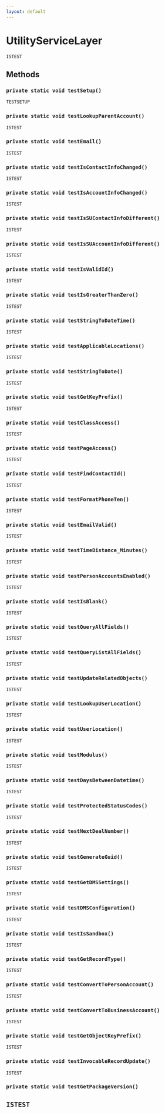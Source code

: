 ```yaml
---
layout: default
---
```

# UtilityServiceLayer

`ISTEST`
## Methods
### `private static void testSetup()`

`TESTSETUP`
### `private static void testLookupParentAccount()`

`ISTEST`
### `private static void testEmail()`

`ISTEST`
### `private static void testIsContactInfoChanged()`

`ISTEST`
### `private static void testIsAccountInfoChanged()`

`ISTEST`
### `private static void testIsSUContactInfoDifferent()`

`ISTEST`
### `private static void testIsSUAccountInfoDifferent()`

`ISTEST`
### `private static void testIsValidId()`

`ISTEST`
### `private static void testIsGreaterThanZero()`

`ISTEST`
### `private static void testStringToDateTime()`

`ISTEST`
### `private static void testApplicableLocations()`

`ISTEST`
### `private static void testStringToDate()`

`ISTEST`
### `private static void testGetKeyPrefix()`

`ISTEST`
### `private static void testClassAccess()`

`ISTEST`
### `private static void testPageAccess()`

`ISTEST`
### `private static void testFindContactId()`

`ISTEST`
### `private static void testFormatPhoneTen()`

`ISTEST`
### `private static void testEmailValid()`

`ISTEST`
### `private static void testTimeDistance_Minutes()`

`ISTEST`
### `private static void testPersonAccountsEnabled()`

`ISTEST`
### `private static void testIsBlank()`

`ISTEST`
### `private static void testQueryAllFields()`

`ISTEST`
### `private static void testQueryListAllFields()`

`ISTEST`
### `private static void testUpdateRelatedObjects()`

`ISTEST`
### `private static void testLookupUserLocation()`

`ISTEST`
### `private static void testUserLocation()`

`ISTEST`
### `private static void testModulus()`

`ISTEST`
### `private static void testDaysBetweenDatetime()`

`ISTEST`
### `private static void testProtectedStatusCodes()`

`ISTEST`
### `private static void testNextDealNumber()`

`ISTEST`
### `private static void testGenerateGuid()`

`ISTEST`
### `private static void testGetDMSSettings()`

`ISTEST`
### `private static void testDMSConfiguration()`

`ISTEST`
### `private static void testIsSandbox()`

`ISTEST`
### `private static void testGetRecordType()`

`ISTEST`
### `private static void testConvertToPersonAccount()`

`ISTEST`
### `private static void testConvertToBusinessAccount()`

`ISTEST`
### `private static void testGetObjectKeyPrefix()`

`ISTEST`
### `private static void testInvocableRecordUpdate()`

`ISTEST`
### `private static void testGetPackageVersion()`

`ISTEST`
---
